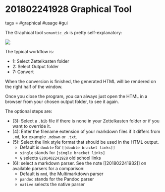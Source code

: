 # 201802241928 Graphical Tool
tags = #graphical #usage #gui

The Graphical tool `semantic_zk` is pretty self-explanatory:

<img src="https://renerocksai.github.io/semantic_zk/imgs/gui-annotated.png" style="max-width:100%;">

The typical workflow is:

* 1: Select Zettelkasten folder
* 2: Select Output folder
* 7: Convert

When the conversion is finished, the generated HTML will be rendered on the right half of the window.

Once you close the program, you can always just open the HTML in a browser from your chosen output folder, to see it again.

The optional steps are:

* (3): Select a `.bib` file if there is none in your Zettelkasten folder or if you want to override it.
* (4): Enter the filename extension of your markdown files if it differs from `.md`, for example `.mdown` or `.txt`.
* (5): Select the link style format that should be used in the HTML output.
    * Default is `double` for `[[double bracket links]]`
    * `single` stands for `[single bracket links]`
    * `§` selects `§201402241928` old school links
* (6): select a markdown parser. See the note [[201802241932]] on available parsers for a comparison:
    * Default is `mmd`, the Multimarkdown parser
    * `pandoc` stands for the Pandoc parser
    * `native` selects the native parser


